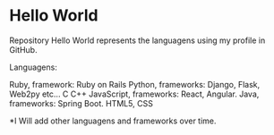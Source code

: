 # Hello World

Repository Hello World represents the languagens using my profile in GitHub.

Languagens:

Ruby, framework: Ruby on Rails
Python, frameworks: Django, Flask, Web2py etc...
C
C++
JavaScript, frameworks: React, Angular.
Java, frameworks: Spring Boot.
HTML5, CSS

*I Will add other languagens and frameworks over time.
